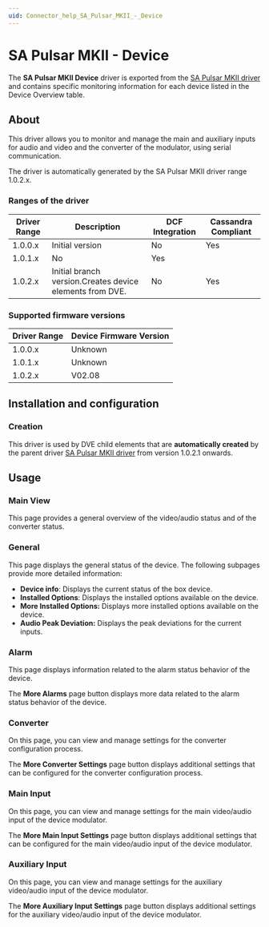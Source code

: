 ```yaml
---
uid: Connector_help_SA_Pulsar_MKII_-_Device
---
```


# SA Pulsar MKII - Device

The **SA Pulsar MKII Device** driver is exported from the [SA Pulsar MKII driver](xref:Connector_help_SA_Pulsar_MKII) and contains specific monitoring information for each device listed in the Device Overview table.

## About

This driver allows you to monitor and manage the main and auxiliary inputs for audio and video and the converter of the modulator, using serial communication.

The driver is automatically generated by the SA Pulsar MKII driver range 1.0.2.x.

### Ranges of the driver

| **Driver Range** | **Description**                                          | **DCF Integration** | **Cassandra Compliant** |
|------------------|----------------------------------------------------------|---------------------|-------------------------|
| 1.0.0.x          | Initial version                                          | No                  | Yes                     |
| 1.0.1.x          | No                                                       | Yes                 |                         |
| 1.0.2.x          | Initial branch version.Creates device elements from DVE. | No                  | Yes                     |

### Supported firmware versions

| **Driver Range** | **Device Firmware Version** |
|------------------|-----------------------------|
| 1.0.0.x          | Unknown                     |
| 1.0.1.x          | Unknown                     |
| 1.0.2.x          | V02.08                      |

## Installation and configuration

### Creation

This driver is used by DVE child elements that are **automatically created** by the parent driver [SA Pulsar MKII driver](xref:Connector_help_SA_Pulsar_MKII) from version 1.0.2.1 onwards.

## Usage

### Main View

This page provides a general overview of the video/audio status and of the converter status.

### General

This page displays the general status of the device. The following subpages provide more detailed information:

- **Device info**: Displays the current status of the box device.
- **Installed Options**: Displays the installed options available on the device.
- **More Installed Options:** Displays more installed options available on the device.
- **Audio Peak Deviation:** Displays the peak deviations for the current inputs.

### Alarm

This page displays information related to the alarm status behavior of the device.

The **More Alarms** page button displays more data related to the alarm status behavior of the device.

### Converter

On this page, you can view and manage settings for the converter configuration process.

The **More Converter Settings** page button displays additional settings that can be configured for the converter configuration process.

### Main Input

On this page, you can view and manage settings for the main video/audio input of the device modulator.

The **More Main Input Settings** page button displays additional settings that can be configured for the main video/audio input of the device modulator.

### Auxiliary Input

On this page, you can view and manage settings for the auxiliary video/audio input of the device modulator.

The **More Auxiliary Input Settings** page button displays additional settings for the auxiliary video/audio input of the device modulator.
